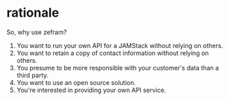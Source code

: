 # rationale #

So, why use zefram?

1. You want to run your own API for a JAMStack without relying on others.
2. You want to retain a copy of contact information without relying on others.
3. You presume to be more responsible with your customer's data than a third party.
4. You want to use an open source solution.
5. You're interested in providing your own API service.
